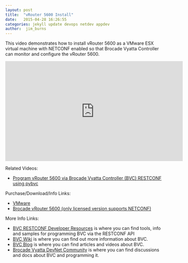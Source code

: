 ```yaml
---
layout: post
title:  "vRouter 5600 Install"
date:   2015-04-28 16:26:55
categories: jekyll update devops netdev appdev
author:  jim_burns
---
```


This video demonstrates how to install vRouter 5600 as a VMware ESX virtual machine with NETCONF enabled so that Brocade Vyatta Controller can monitor and configure the vRouter 5600.

<iframe width="560" height="315" src="https://www.youtube.com/embed/cS7s0uNjUNI" frameborder="0" allowfullscreen></iframe>


Related Videos:

 * <a href="https://www.youtube.com/watch?v=bekvTtMpuUo" target="_blank">Program vRouter 5600 via Brocade Vyatta Controller (BVC) RESTCONF using pybvc</a> 


Purchase/Download/Info Links:

 * <a href="https://my.vmware.com/web/vmware/evalcenter?p=vsphere6" target="_blank">VMware</a> 
 * <a href="http://www.brocade.com/products/all/network-functions-virtualization/product-details/5600-vrouter/license-descriptions.page" target="_blank">Brocade vRouter 5600 (only licensed version supports NETCONF)</a> 

More Info Links:

 * <a href="https://github.com/BRCDcomm/BVC/wiki/RESTCONF-Developer-Resources" target="_blank">BVC RESTCONF Developer Resources</a> is where you can find tools, info and samples for programming BVC via the RESTCONF API
 * <a href="https://github.com/BRCDcomm/BVC/wiki" target="_blank">BVC Wiki</a> is where you can find out more information about BVC.
 * <a href="https://brcdcomm.github.io/BVC/" target="_blank">BVC Blog</a> is where you can find articles and videos about BVC.
 * <a href="http://community.brocade.com/t5/DevNet/ct-p/APISupport" target="_blank">Brocade Vyatta DevNet Community</a> is where you can find discussions and docs about BVC and programming it.

[InstallBVC]: http://brcdcomm.github.io/BVC/jekyll/update/devops/netdev/appdev/2015/01/19/install-brocade-vyatta-controller.html
[ProgramOpenFlow]: http://brcdcomm.github.io/BVC/jekyll/update/devops/netdev/appdev/2015/02/10/restconf-app-1.html
